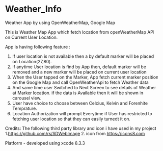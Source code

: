 # Weather_Info
Weather App by using OpenWeatherMap, Google Map 

This is Weather Map App which fetch location from openWeatherMap API on Current User Location.

App is having following feature :
1. If user location is not available then a by default marker will be placed on Location(27,80).
2. If anytime User location is find by App then, default marker will be removed and a new marker will be placed on current user location
3. When the User tapped on the Marker, App fetch current marker position on the Google Map and call OpenWeatherApi to fetch 
  Weather data 
4. And same time user Switched to Next Screen to see details of Weather at Marker location. if the data is Available then it will be shown in carousel view.
5. User have choice to choose between Celcius, Kelvin and Forenhite Temprature.
6. Location Authorization will prompt Everytime if User has restricted to fetching user location so that they can easily turnedt it on.

Credits: 
The following third party library and icon i have used in my project 
1.https://github.com/rs/SDWebImage
2. icon from https://icons8.com

Platform -
developed using xcode 8.3.3
